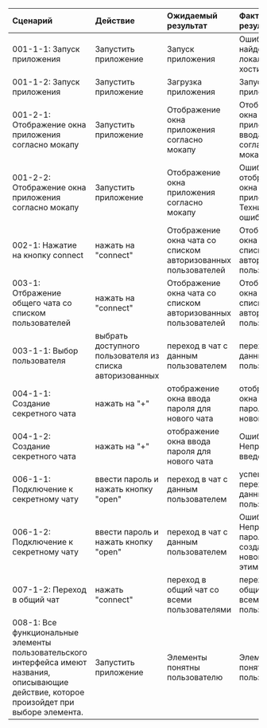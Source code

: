 |Cценарий|Действие|Ожидаемый результат|Фактический результат| Оценка|
|:---|:---|:---|:---|:---|
|001-1-1: Запуск приложения | Запустить приложение | Запуск приложения | Ошибка. Не найден локальный хостинг | Тест не пройден |
|001-1-2: Запуск приложения | Запустить приложение | Загрузка приложения | Запуск приложения | Тест пройден|
| 001-2-1: Отображение окна приложения согласно мокапу|Запустить приложение | Отображение окна приложения согласно мокапу| Отображение окна приложения для ввода имени согласно мокапу | Тест пройден|
|001-2-2: Отображение окна приложения согласно мокапу | Запустить приложение| Отображение окна приложения согласно мокапу | Ошибка отображения окна приложения. Техническая ошибка|Тест не пройден|
|002-1: Нажатие на кнопку connect  | нажать на "connect"| Отображение окна чата со списком авторизованных пользователей| Отображение окна чата со списком авторизованных пользователей|Тест пройден|
|003-1: Отбражение общего чата со списком пользователей | нажать на "connect"|Отображение окна чата со списком авторизованных пользователей |Отображение окна чата со списком авторизованных пользователей | Тест пройден|
|003-1-1: Выбор пользователя | выбрать доступного пользователя из списка авторизованных|переход в чат с данным пользователем | переход в чат с данным пользователем|Тест пройден|
|004-1-1: Создание секретного чата|нажать на "+" |отображение окна ввода пароля для нового чата| отображение окна ввода пароля для нового чата| тест пройден|
|004-1-2: Создание секретного чата|нажать на "+" |отображение окна ввода пароля для нового чата |Ошибка. Неправильно введен пароль |Тест не пройден|
|006-1-1: Подключение к секретному чату|ввести пароль и нажать кнопку "open" | переход в чат с данным пользователем| успешный переход в чат с данным пользователем| тест пройден|
| 006-1-2: Подключение к секретному чату|ввести пароль и нажать кнопку "open" | переход в чат с данным пользователем|Ошибка. Неправильный пароль. А также создание нового чата с этим паролем|тест не пройден|
|007-1-2: Переход в общий чат | нажать "connect"|переход в общий чат со всеми пользователями | переход в общий чат со всеми пользователями| тест пройден |
| 008-1: Все функциональные элементы пользовательского интерфейса имеют названия, описывающие действие, которое произойдет при выборе элемента.| Запустить приложение| Элементы понятны пользователю|Элементы понятны пользователю |тест пройден|
